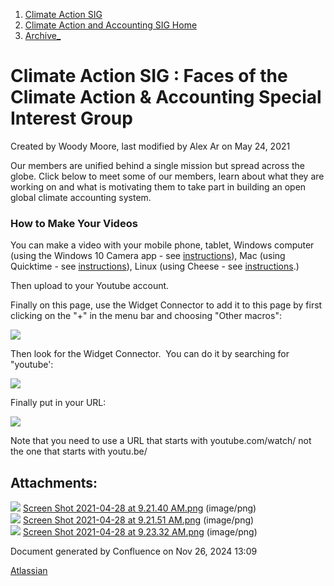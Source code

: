 1. [Climate Action SIG](index.html)
2. [Climate Action and Accounting SIG Home](Climate-Action-and-Accounting-SIG-Home_19005445.html)
3. [Archive\_](Archive__19006062.html)

# Climate Action SIG : Faces of the Climate Action &amp; Accounting Special Interest Group

Created by Woody Moore, last modified by Alex Ar on May 24, 2021

Our members are unified behind a single mission but spread across the globe. Click below to meet some of our members, learn about what they are working on and what is motivating them to take part in building an open global climate accounting system.

### How to Make Your Videos

You can make a video with your mobile phone, tablet, Windows computer (using the Windows 10 Camera app - see [instructions](https://www.youtube.com/watch?v=Y_K1po4wlBs)), Mac (using Quicktime - see [instructions](https://www.youtube.com/watch?v=Xey7GoqTEPE&t=72s)), Linux (using Cheese - see [instructions](https://www.youtube.com/watch?v=ooOBpJEgAMc).) 

Then upload to your Youtube account.

Finally on this page, use the Widget Connector to add it to this page by first clicking on the "+" in the menu bar and choosing "Other macros":

![](attachments/19007323/19007384.png?height=250)

Then look for the Widget Connector.  You can do it by searching for "youtube':

![](attachments/19007323/19007385.png?height=250)

Finally put in your URL:

![](attachments/19007323/19007386.png?height=250)

Note that you need to use a URL that starts with youtube.com/watch/ not the one that starts with youtu.be/

## Attachments:

![](images/icons/bullet_blue.gif) [Screen Shot 2021-04-28 at 9.21.40 AM.png](attachments/19007323/19007384.png) (image/png)  
![](images/icons/bullet_blue.gif) [Screen Shot 2021-04-28 at 9.21.51 AM.png](attachments/19007323/19007385.png) (image/png)  
![](images/icons/bullet_blue.gif) [Screen Shot 2021-04-28 at 9.23.32 AM.png](attachments/19007323/19007386.png) (image/png)

Document generated by Confluence on Nov 26, 2024 13:09

[Atlassian](http://www.atlassian.com/)
